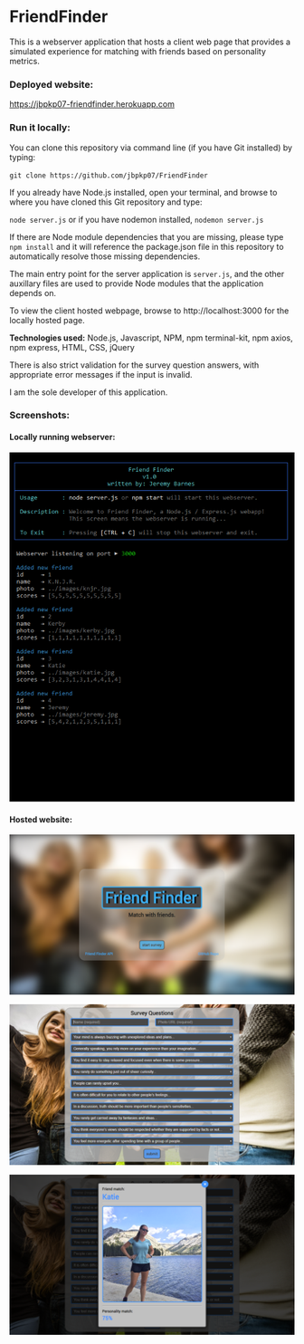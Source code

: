 # FriendFinder

This is a webserver application that hosts a client web page that provides a simulated experience for matching with friends based on personality metrics.

### Deployed website:

https://jbpkp07-friendfinder.herokuapp.com


### Run it locally:

You can clone this repository via command line (if you have Git installed) by typing:  

`git clone https://github.com/jbpkp07/FriendFinder`

If you already have Node.js installed, open your terminal, and browse to where you have cloned this Git repository and type:  

`node server.js` or if you have nodemon installed, `nodemon server.js`

If there are Node module dependencies that you are missing, please type `npm install` and it will reference the package.json file in this repository to automatically resolve those missing dependencies.

The main entry point for the server application is `server.js`, and the other auxillary files are used to provide Node modules that the application depends on.

To view the client hosted webpage, browse to http://localhost:3000 for the locally hosted page.


**Technologies used:**  Node.js, Javascript, NPM, npm terminal-kit, npm axios, npm express, HTML, CSS, jQuery

There is also strict validation for the survey question answers, with appropriate error messages if the input is invalid.

I am the sole developer of this application.


### Screenshots:

#### Locally running webserver:

![1](https://github.com/jbpkp07/FriendFinder/blob/master/app/public/images/serverScreenshot.png)

#### Hosted website:

![2](https://github.com/jbpkp07/FriendFinder/blob/master/app/public/images/websiteScreenshot1.png)

![3](https://github.com/jbpkp07/FriendFinder/blob/master/app/public/images/websiteScreenshot2.png)

![4](https://github.com/jbpkp07/FriendFinder/blob/master/app/public/images/websiteScreenshot3.png)
